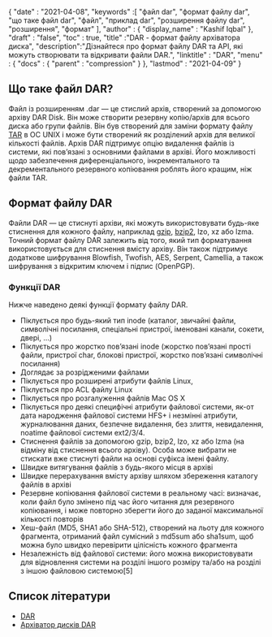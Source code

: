 {
  "date" : "2021-04-08",
  "keywords" :[ "файл dar", "формат файлу dar", "що таке файл dar", "файл", "приклад dar", "розширення файлу dar", "розширення", "формат" ],
  "author" : {
    "display_name" : "Kashif Iqbal"
},
  "draft" : "false",
  "toc" : true,
  "title" :"DAR - формат файлу архіватора диска",
  "description":"Дізнайтеся про формат файлу DAR та API, які можуть створювати та відкривати файли DAR.",
  "linktitle" : "DAR",
  "menu" : {
    "docs" : {
      "parent" : "compression"
}
},
  "lastmod" : "2021-04-09"
}

## Що таке файл DAR?

Файл із розширенням .dar — це стислий архів, створений за допомогою архіву DAR Disk. Він може створити резервну копію/архів для всього диска або групи файлів. Він був створений для заміни формату файлу [TAR](/uk/compression/tar/) в ОС UNIX і може бути створений як розділений архів для великої кількості файлів. Архів DAR підтримує опцію видалення файлів із системи, які пов’язані з основними файлами в архіві. Його можливості щодо забезпечення диференціального, інкрементального та декрементального резервного копіювання роблять його кращим, ніж файли TAR.

## Формат файлу DAR

Файли DAR — це стиснуті архіви, які можуть використовувати будь-яке стиснення для кожного файлу, наприклад [gzip](/uk/compression/gz/), [bzip2](/uk/compression/bz2/), lzo, xz або lzma. Точний формат файлу DAR залежить від того, який тип форматування використовується для стиснення вмісту архіву. Він також підтримує додаткове шифрування Blowfish, Twofish, AES, Serpent, Camellia, а також шифрування з відкритим ключем і підпис (OpenPGP).

### Функції DAR

Нижче наведено деякі функції формату файлу DAR.

* Піклується про будь-який тип inode (каталог, звичайні файли, символічні посилання, спеціальні пристрої, іменовані канали, сокети, двері, ...)
* Піклується про жорстко пов’язані inode (жорстко пов’язані прості файли, пристрої char, блокові пристрої, жорстко пов’язані символічні посилання)
* Доглядає за розрідженими файлами
* Піклується про розширені атрибути файлів Linux,
* Піклується про ACL файлу Linux
* Піклується про розгалуження файлів Mac OS X
* Піклується про деякі специфічні атрибути файлової системи, як-от дата народження файлової системи HFS+ і незмінні атрибути, журналювання даних, безпечне видалення, без злиття, невидалення, noatime файлової системи ext2/3/4.
* Стиснення файлів за допомогою gzip, bzip2, lzo, xz або lzma (на відміну від стиснення всього архіву). Особа може вибрати не стискати вже стиснуті файли на основі суфікса імені файлу.
* Швидке витягування файлів з будь-якого місця в архіві
* Швидке перерахування вмісту архіву шляхом збереження каталогу файлів в архіві
* Резервне копіювання файлової системи в реальному часі: визначає, коли файл було змінено під час його читання для резервного копіювання, і може повторно зберегти його до заданої максимальної кількості повторів
* Хеш-файл (MD5, SHA1 або SHA-512), створений на льоту для кожного фрагмента, отриманий файл сумісний з md5sum або sha1sum, щоб можна було швидко перевірити цілісність кожного фрагмента
* Незалежність від файлової системи: його можна використовувати для відновлення системи на розділі іншого розміру та/або на розділі з іншою файловою системою[5]

## Список літератури

* [DAR](http://dar.linux.free.fr/)
* [Архіватор дисків DAR](https://en.wikipedia.org/wiki/Dar_(disk_archiver))

